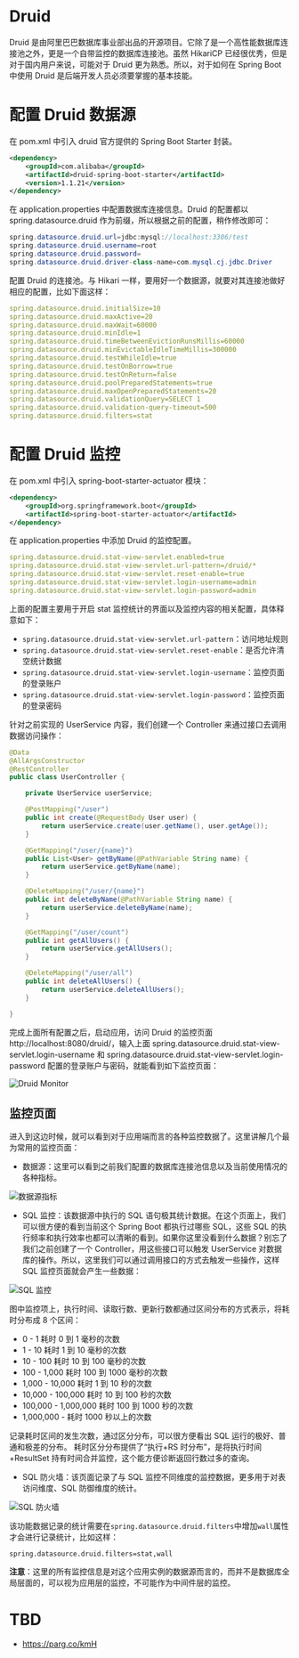 # Druid

Druid 是由阿里巴巴数据库事业部出品的开源项目。它除了是一个高性能数据库连接池之外，更是一个自带监控的数据库连接池。虽然 HikariCP 已经很优秀，但是对于国内用户来说，可能对于 Druid 更为熟悉。所以，对于如何在 Spring Boot 中使用 Druid 是后端开发人员必须要掌握的基本技能。

# 配置 Druid 数据源

在 pom.xml 中引入 druid 官方提供的 Spring Boot Starter 封装。

```xml
<dependency>
    <groupId>com.alibaba</groupId>
    <artifactId>druid-spring-boot-starter</artifactId>
    <version>1.1.21</version>
</dependency>
```

在 application.properties 中配置数据库连接信息。Druid 的配置都以 spring.datasource.druid 作为前缀，所以根据之前的配置，稍作修改即可：

```java
spring.datasource.druid.url=jdbc:mysql://localhost:3306/test
spring.datasource.druid.username=root
spring.datasource.druid.password=
spring.datasource.druid.driver-class-name=com.mysql.cj.jdbc.Driver
```

配置 Druid 的连接池。与 Hikari 一样，要用好一个数据源，就要对其连接池做好相应的配置，比如下面这样：

```yml
spring.datasource.druid.initialSize=10
spring.datasource.druid.maxActive=20
spring.datasource.druid.maxWait=60000
spring.datasource.druid.minIdle=1
spring.datasource.druid.timeBetweenEvictionRunsMillis=60000
spring.datasource.druid.minEvictableIdleTimeMillis=300000
spring.datasource.druid.testWhileIdle=true
spring.datasource.druid.testOnBorrow=true
spring.datasource.druid.testOnReturn=false
spring.datasource.druid.poolPreparedStatements=true
spring.datasource.druid.maxOpenPreparedStatements=20
spring.datasource.druid.validationQuery=SELECT 1
spring.datasource.druid.validation-query-timeout=500
spring.datasource.druid.filters=stat
```

# 配置 Druid 监控

在 pom.xml 中引入 spring-boot-starter-actuator 模块：

```xml
<dependency>
    <groupId>org.springframework.boot</groupId>
    <artifactId>spring-boot-starter-actuator</artifactId>
</dependency>
```

在 application.properties 中添加 Druid 的监控配置。

```yml
spring.datasource.druid.stat-view-servlet.enabled=true
spring.datasource.druid.stat-view-servlet.url-pattern=/druid/*
spring.datasource.druid.stat-view-servlet.reset-enable=true
spring.datasource.druid.stat-view-servlet.login-username=admin
spring.datasource.druid.stat-view-servlet.login-password=admin
```

上面的配置主要用于开启 stat 监控统计的界面以及监控内容的相关配置，具体释意如下：

- `spring.datasource.druid.stat-view-servlet.url-pattern`：访问地址规则
- `spring.datasource.druid.stat-view-servlet.reset-enable`：是否允许清空统计数据
- `spring.datasource.druid.stat-view-servlet.login-username`：监控页面的登录账户
- `spring.datasource.druid.stat-view-servlet.login-password`：监控页面的登录密码

针对之前实现的 UserService 内容，我们创建一个 Controller 来通过接口去调用数据访问操作：

```java
@Data
@AllArgsConstructor
@RestController
public class UserController {

    private UserService userService;

    @PostMapping("/user")
    public int create(@RequestBody User user) {
        return userService.create(user.getName(), user.getAge());
    }

    @GetMapping("/user/{name}")
    public List<User> getByName(@PathVariable String name) {
        return userService.getByName(name);
    }

    @DeleteMapping("/user/{name}")
    public int deleteByName(@PathVariable String name) {
        return userService.deleteByName(name);
    }

    @GetMapping("/user/count")
    public int getAllUsers() {
        return userService.getAllUsers();
    }

    @DeleteMapping("/user/all")
    public int deleteAllUsers() {
        return userService.deleteAllUsers();
    }

}
```

完成上面所有配置之后，启动应用，访问 Druid 的监控页面 http://localhost:8080/druid/，输入上面 spring.datasource.druid.stat-view-servlet.login-username 和 spring.datasource.druid.stat-view-servlet.login-password 配置的登录账户与密码，就能看到如下监控页面：

![Druid Monitor](https://s3.ax1x.com/2021/02/07/ytze3R.png)

## 监控页面

进入到这边时候，就可以看到对于应用端而言的各种监控数据了。这里讲解几个最为常用的监控页面：

- 数据源：这里可以看到之前我们配置的数据库连接池信息以及当前使用情况的各种指标。

![数据源指标](https://s3.ax1x.com/2021/02/07/ytzgvq.md.png)

- SQL 监控：该数据源中执行的 SQL 语句极其统计数据。在这个页面上，我们可以很方便的看到当前这个 Spring Boot 都执行过哪些 SQL，这些 SQL 的执行频率和执行效率也都可以清晰的看到。如果你这里没看到什么数据？别忘了我们之前创建了一个 Controller，用这些接口可以触发 UserService 对数据库的操作。所以，这里我们可以通过调用接口的方式去触发一些操作，这样 SQL 监控页面就会产生一些数据：

![SQL 监控](https://s3.ax1x.com/2021/02/07/ytz5aF.png)

图中监控项上，执行时间、读取行数、更新行数都通过区间分布的方式表示，将耗时分布成 8 个区间：

- 0 - 1 耗时 0 到 1 毫秒的次数
- 1 - 10 耗时 1 到 10 毫秒的次数
- 10 - 100 耗时 10 到 100 毫秒的次数
- 100 - 1,000 耗时 100 到 1000 毫秒的次数
- 1,000 - 10,000 耗时 1 到 10 秒的次数
- 10,000 - 100,000 耗时 10 到 100 秒的次数
- 100,000 - 1,000,000 耗时 100 到 1000 秒的次数
- 1,000,000 - 耗时 1000 秒以上的次数

记录耗时区间的发生次数，通过区分分布，可以很方便看出 SQL 运行的极好、普通和极差的分布。 耗时区分分布提供了“执行+RS 时分布”，是将执行时间+ResultSet 持有时间合并监控，这个能方便诊断返回行数过多的查询。

- SQL 防火墙：该页面记录了与 SQL 监控不同维度的监控数据，更多用于对表访问维度、SQL 防御维度的统计。

![SQL 防火墙](https://s3.ax1x.com/2021/02/07/yNSpPH.md.png)

该功能数据记录的统计需要在`spring.datasource.druid.filters`中增加`wall`属性才会进行记录统计，比如这样：

```
spring.datasource.druid.filters=stat,wall
```

**注意**：这里的所有监控信息是对这个应用实例的数据源而言的，而并不是数据库全局层面的，可以视为应用层的监控，不可能作为中间件层的监控。

# TBD

- https://parg.co/kmH
